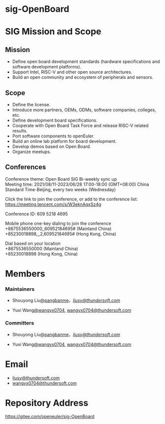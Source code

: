 # sig-OpenBoard

# SIG Mission and Scope

## Mission

- Define open board development standards (hardware specifications and software development platforms).
- Support Intel, RISC-V and other open source architectures.
- Build an open community and ecosystem of peripherals and sensors.

## Scope
- Define the license.
- Introduce more partners, OEMs, ODMs, software companies, colleges, etc.
- Define development board specifications.
- Cooperate with Open Board Task Force and release RISC-V related results.
- Port software components to openEuler.
- Build an online lab platform for board development. 
- Develop demos based on Open Board.
- Organize meetups.

## Conferences

Conference theme: Open Board SIG Bi-weekly sync up  
Meeting time: 2021/08/11-2023/06/28 17:00-18:00 (GMT+08:00) China Standard Time-Beijing, every two weeks (Wednesday)  

Click the link to join the conference, or add to the conference list:  
https://meeting.tencent.com/s/W3eknAqxSz4g

Conference ID: 609 5218 4695  

Mobile phone one-key dialing to join the conference  
+8675536550000,,60952184695# (Mainland China)  
+85230018898,,,2,60952184695# (Hong Kong, China)  

Dial based on your location  
+8675536550000 (Mainland China)  
+85230018898 (Hong Kong, China)  

# Members

### **Maintainers**

- Shouyong Liu[@pangbanme](https://gitee.com/pangbanme)，*[liusy@thundersoft.com](mailto:liusy@thundersoft.com)*

- Yuxi Wang[@wangyx0704](https://gitee.com/wangyx0704), [wangyx0704@thundersoft.com](mailto:wangyx0704@thundersoft.com)

### **Committer**s

- Shouyong Liu[@pangbanme](https://gitee.com/pangbanme)，*[liusy@thundersoft.com](mailto:liusy@thundersoft.com)*

- Yuxi Wang[@wangyx0704](https://gitee.com/wangyx0704), [wangyx0704@thundersoft.com](mailto:wangyx0704@thundersoft.com)

# Email

- liusy@thundersoft.com
- wangyx0704@thundersoft.com

# Repository Address

https://gitee.com/openeuler/sig-OpenBoard


